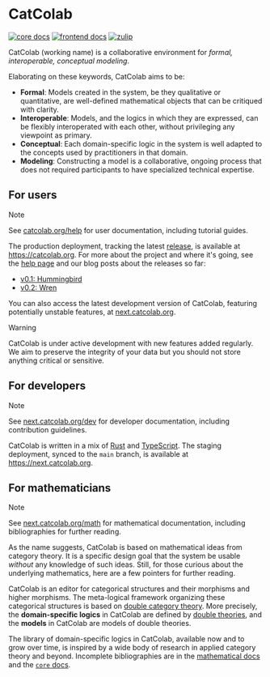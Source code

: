 # CatColab

[![core docs](https://img.shields.io/badge/core_docs-D34516.svg)](https://next.catcolab.org/dev/rust/catlog/)
[![frontend
docs](https://img.shields.io/badge/frontend_docs-28607F.svg)](https://next.catcolab.org/dev/frontend)
[![zulip](https://img.shields.io/badge/zulip-join_chat-brightgreen.svg)](https://catcolab.zulipchat.com)

CatColab (working name) is a collaborative environment for *formal,
interoperable, conceptual modeling*.

Elaborating on these keywords, CatColab aims to be:

- **Formal**: Models created in the system, be they qualitative or quantitative,
  are well-defined mathematical objects that can be critiqued with clarity.
- **Interoperable**: Models, and the logics in which they are expressed, can be
  flexibly interoperated with each other, without privileging any viewpoint as
  primary.
- **Conceptual**: Each domain-specific logic in the system is well adapted to
  the concepts used by practitioners in that domain.
- **Modeling**: Constructing a model is a collaborative, ongoing process that
  does not required participants to have specialized technical expertise.

## For users

> [!NOTE]
> See [catcolab.org/help](https://catcolab.org/help) for user documentation, including tutorial guides.

The production deployment, tracking the latest
[release](https://github.com/ToposInstitute/CatColab/releases), is available at
<https://catcolab.org>. For more about the project and where it's going, see the
[help page](https://catcolab.org/help) and our blog posts about the releases so
far:

- [v0.1: Hummingbird](https://topos.institute/blog/2024-10-02-introducing-catcolab/)
- [v0.2: Wren](https://topos.institute/blog/2025-02-05-catcolab-0-2-wren/)

You can also access the latest development version of CatColab, featuring potentially unstable features, at [next.catcolab.org](https://next.catcolab.org).

> [!WARNING]
> CatColab is under active development with new features added regularly. We aim
> to preserve the integrity of your data but you should not store anything
> critical or sensitive.


## For developers

> [!NOTE]
> See [next.catcolab.org/dev](https://next.catcolab.org/dev) for developer documentation, including contribution guidelines.

CatColab is written in a mix of [Rust](https://www.rust-lang.org/) and
[TypeScript](https://www.typescriptlang.org/). The staging deployment, synced to the `main` branch, is available at
<https://next.catcolab.org>.


## For mathematicians

> [!NOTE]
> See [next.catcolab.org/math](https://next.catcolab.org/math) for mathematical documentation, including bibliographies for further reading.

As the name suggests, CatColab is based on mathematical ideas from category
theory. It is a specific design goal that the system be usable *without* any
knowledge of such ideas. Still, for those curious about the underlying
mathematics, here are a few pointers for further reading.

CatColab is an editor for categorical structures and their morphisms and higher
morphisms. The meta-logical framework organizing these categorical structures is
based on [double category theory](https://mathoverflow.net/q/476936). More
precisely, the **domain-specific logics** in CatColab are defined by [double
theories](https://arxiv.org/abs/2310.05384), and the **models** in CatColab are
models of double theories.

The library of domain-specific logics in CatColab, available now and to grow
over time, is inspired by a wide body of research in applied category theory and
beyond. Incomplete bibliographies are in the [mathematical
docs](https://next.catcolab.org/math/bib-0001.xml) and the [`core`
docs](https://next.catcolab.org/dev/rust/catlog/refs). 
